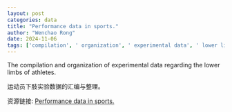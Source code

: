 ```yaml
---
layout: post
categories: data
title: "Performance data in sports."
author: "Wenchao Rong"
date: 2024-11-06
tags: ['compilation', ' organization', ' experimental data', ' lower limbs', ' athletes']
---
```


The compilation and organization of experimental data regarding the lower limbs of athletes.

运动员下肢实验数据的汇编与整理。

资源链接: [Performance data in sports.](https://doi.org/10.57760/sciencedb.18446)
